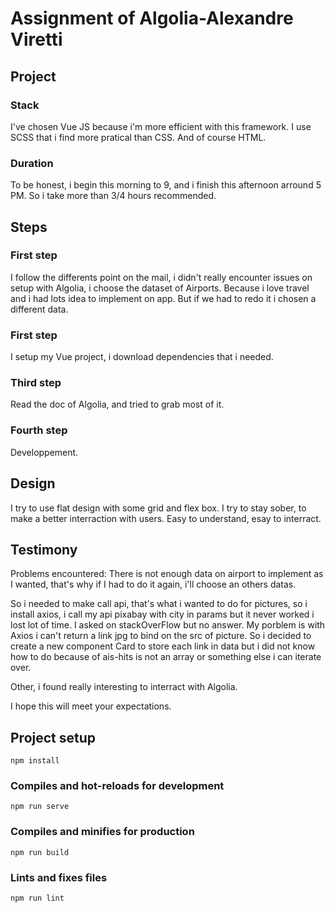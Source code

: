 # Assignment of Algolia-Alexandre Viretti

## Project

### Stack

I've chosen Vue JS because i'm more efficient with this framework. I use SCSS that i find more pratical than CSS. And of course HTML.

### Duration

To be honest, i begin this morning to 9, and i finish this afternoon arround 5 PM. So i take more than 3/4 hours recommended.

## Steps

### First step

I follow the differents point on the mail, i didn't really encounter issues on setup with Algolia, i choose the dataset of Airports. Because i love travel and i had lots idea to implement on app. But if we had to redo it i chosen a different data.

### First step

I setup my Vue project, i download dependencies that i needed.

### Third step

Read the doc of Algolia, and tried to grab most of it.

### Fourth step

Developpement.

## Design

I try to use flat design with some grid and flex box. I try to stay sober, to make a better interraction with users. Easy to understand, esay to interract.

## Testimony

Problems encountered: There is not enough data on airport to implement as I wanted, that's why if I had to do it again, i'll choose an others datas.

So i needed to make call api, that's what i wanted to do for pictures, so i install axios, i call my api pixabay with city in params but it never worked i lost lot of time. I asked on stackOverFlow but no answer. My porblem is with Axios i can't return a link jpg to bind on the src of picture. So i decided to create a new component Card to store each link in data but i did not know how to do because of ais-hits is not an array or something else i can iterate over.

Other, i found really interesting to interract with Algolia.

I hope this will meet your expectations.

## Project setup
```
npm install
```

### Compiles and hot-reloads for development
```
npm run serve
```

### Compiles and minifies for production
```
npm run build
```

### Lints and fixes files
```
npm run lint
```